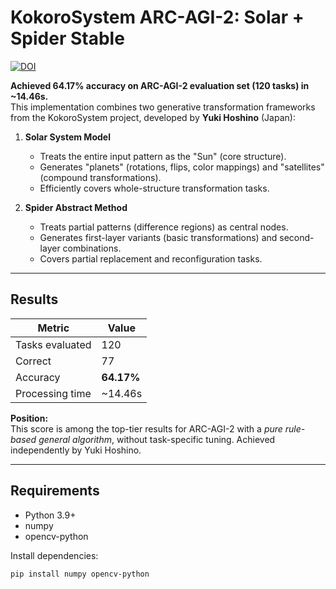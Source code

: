 # KokoroSystem ARC-AGI-2: Solar + Spider Stable

[![DOI](https://zenodo.org/badge/DOI/10.5281/zenodo.16756179.svg)](https://doi.org/10.5281/zenodo.16756179)


**Achieved 64.17% accuracy on ARC-AGI-2 evaluation set (120 tasks) in ~14.46s.**  
This implementation combines two generative transformation frameworks from the KokoroSystem project, developed by **Yuki Hoshino** (Japan):

1. **Solar System Model**  
   - Treats the entire input pattern as the "Sun" (core structure).
   - Generates "planets" (rotations, flips, color mappings) and "satellites" (compound transformations).
   - Efficiently covers whole-structure transformation tasks.

2. **Spider Abstract Method**  
   - Treats partial patterns (difference regions) as central nodes.
   - Generates first-layer variants (basic transformations) and second-layer combinations.
   - Covers partial replacement and reconfiguration tasks.

---

## Results

| Metric            | Value   |
|-------------------|---------|
| Tasks evaluated   | 120     |
| Correct           | 77      |
| Accuracy          | **64.17%** |
| Processing time   | ~14.46s |

**Position:**  
This score is among the top-tier results for ARC-AGI-2 with a *pure rule-based general algorithm*, without task-specific tuning. Achieved independently by Yuki Hoshino.



---

## Requirements

- Python 3.9+
- numpy
- opencv-python

Install dependencies:
```bash
pip install numpy opencv-python
